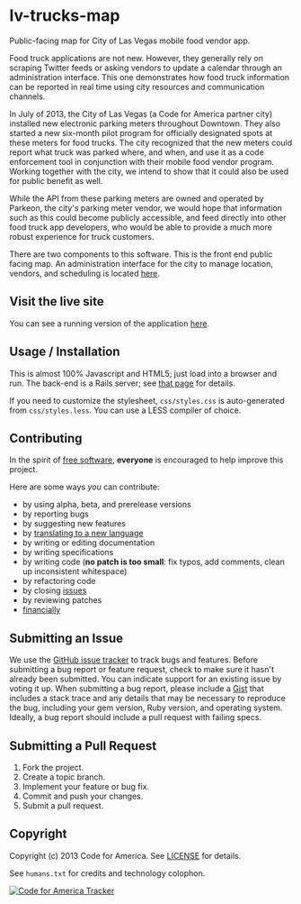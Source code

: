 lv-trucks-map
=============

Public-facing map for City of Las Vegas mobile food vendor app.

Food truck applications are not new. However, they generally rely on scraping Twitter feeds or asking vendors to update a calendar through an administration interface. This one demonstrates how food truck information can be reported in real time using city resources and communication channels.

In July of 2013, the City of Las Vegas (a Code for America partner city) installed new electronic parking meters throughout Downtown. They also started a new six-month pilot program for officially designated spots at these meters for food trucks. The city recognized that the new meters could report what truck was parked where, and when, and use it as a code enforcement tool in conjunction with their mobile food vendor program. Working together with the city, we intend to show that it could also be used for public benefit as well.

While the API from these parking meters are owned and operated by Parkeon, the city's parking meter vendor, we would hope that information such as this could become publicly accessible, and feed directly into other food truck app developers, who would be able to provide a much more robust experience for truck customers.

There are two components to this software. This is the front end public facing map. An administration interface for the city to manage location, vendors, and scheduling is located [here][back-end].

[back-end]: http://github.com/rclosner/food-trucks/

## Visit the live site

You can see a running version of the application [here][live].

[live]: http://louh.github.io/lv-trucks-map/

## Usage / Installation

This is almost 100% Javascript and HTML5; just load into a browser and run. The back-end is a Rails server; see [that page][back-end] for details.

If you need to customize the stylesheet, ```css/styles.css``` is auto-generated from ```css/styles.less```.  You can use a LESS compiler of choice.

## Contributing
In the spirit of [free software][free-sw], **everyone** is encouraged to help
improve this project.

[free-sw]: http://www.fsf.org/licensing/essays/free-sw.html

Here are some ways *you* can contribute:

* by using alpha, beta, and prerelease versions
* by reporting bugs
* by suggesting new features
* by [translating to a new language][locales]
* by writing or editing documentation
* by writing specifications
* by writing code (**no patch is too small**: fix typos, add comments, clean up inconsistent whitespace)
* by refactoring code
* by closing [issues][]
* by reviewing patches
* [financially][]

[locales]: https://github.com/codeforamerica/cfa_template/tree/master/config/locales
[issues]: https://github.com/codeforamerica/cfa_template/issues
[financially]: https://secure.codeforamerica.org/page/contribute

## Submitting an Issue
We use the [GitHub issue tracker][issues] to track bugs and features. Before submitting a bug report or feature request, check to make sure it hasn't already been submitted. You can indicate support for an existing issue by voting it up. When submitting a bug report, please include a [Gist][] that includes a stack trace and any details that may be necessary to reproduce the bug, including your gem version, Ruby version, and operating system. Ideally, a bug report should include a pull request with failing specs.

[gist]: https://gist.github.com/

## Submitting a Pull Request
1. Fork the project.
2. Create a topic branch.
3. Implement your feature or bug fix.
4. Commit and push your changes.
5. Submit a pull request. 

## Copyright
Copyright (c) 2013 Code for America. See [LICENSE][] for details.

See ```humans.txt``` for credits and technology colophon.

[license]: https://github.com/codeforamerica/cfa_template/blob/master/LICENSE.mkd

[![Code for America Tracker](http://stats.codeforamerica.org/codeforamerica/cfa_template.png)][tracker]

[tracker]: http://stats.codeforamerica.org/projects/cfa_template